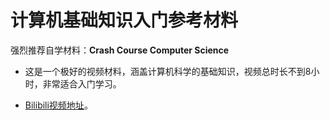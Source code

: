 # 计算机基础知识入门参考材料

强烈推荐自学材料：**Crash Course Computer Science**
  - 这是一个极好的视频材料，涵盖计算机科学的基础知识，视频总时长不到8小时，非常适合入门学习。

  - [Bilibili视频地址](https://www.bilibili.com/video/BV1EW411u7th)。